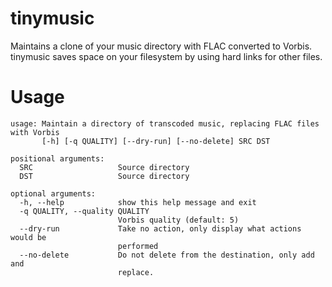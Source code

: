 tinymusic
=========

Maintains a clone of your music directory with FLAC converted to Vorbis. tinymusic saves space on your filesystem by using hard links for other files.

Usage
=====

```
usage: Maintain a directory of transcoded music, replacing FLAC files with Vorbis
       [-h] [-q QUALITY] [--dry-run] [--no-delete] SRC DST

positional arguments:
  SRC                   Source directory
  DST                   Source directory

optional arguments:
  -h, --help            show this help message and exit
  -q QUALITY, --quality QUALITY
                        Vorbis quality (default: 5)
  --dry-run             Take no action, only display what actions would be
                        performed
  --no-delete           Do not delete from the destination, only add and
                        replace.
```
